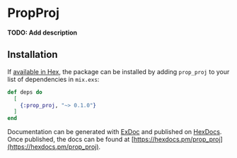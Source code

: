 # PropProj

**TODO: Add description**

## Installation

If [available in Hex](https://hex.pm/docs/publish), the package can be installed
by adding `prop_proj` to your list of dependencies in `mix.exs`:

```elixir
def deps do
  [
    {:prop_proj, "~> 0.1.0"}
  ]
end
```

Documentation can be generated with [ExDoc](https://github.com/elixir-lang/ex_doc)
and published on [HexDocs](https://hexdocs.pm). Once published, the docs can
be found at [https://hexdocs.pm/prop_proj](https://hexdocs.pm/prop_proj).

